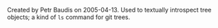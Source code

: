 Created by Petr Baudis on 2005-04-13. Used to textually introspect tree
objects; a kind of `ls` command for git trees.
